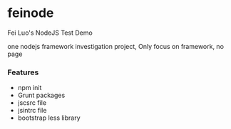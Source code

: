 # feinode
Fei Luo's NodeJS Test Demo

one nodejs framework investigation project, Only focus on framework, no page

### Features
- npm init
- Grunt packages
- jscsrc file
- jsintrc file
- bootstrap less library
